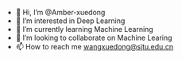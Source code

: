 - 👋 Hi, I’m @Amber-xuedong
- 👀 I’m interested in Deep Learning
- 🌱 I’m currently learning Machine Learning
- 💞️ I’m looking to collaborate on Machine Learing
- 📫 How to reach me wangxuedong@sjtu.edu.cn

<!---
Amber-xuedong/Amber-xuedong is a ✨ special ✨ repository because its `README.md` (this file) appears on your GitHub profile.
You can click the Preview link to take a look at your changes.
--->
